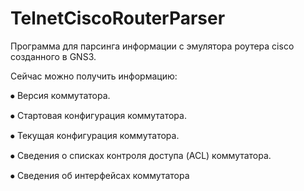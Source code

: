 # TelnetCiscoRouterParser
Программа для парсинга информации с эмулятора роутера cisco созданного в GNS3.

Сейчас можно получить информацию:

⦁	Версия коммутатора.

⦁	Стартовая конфигурация коммутатора.

⦁	Текущая конфигурация коммутатора.

⦁	Сведения о списках контроля доступа (ACL) коммутатора.

⦁	Сведения об интерфейсах коммутатора
